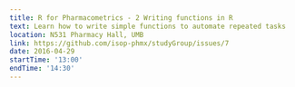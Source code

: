 ```yaml
---
title: R for Pharmacometrics - 2 Writing functions in R
text: Learn how to write simple functions to automate repeated tasks
location: N531 Pharmacy Hall, UMB
link: https://github.com/isop-phmx/studyGroup/issues/7
date: 2016-04-29
startTime: '13:00'
endTime: '14:30'
---
```

